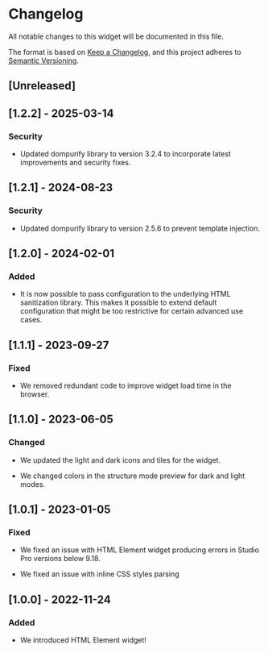 # Changelog

All notable changes to this widget will be documented in this file.

The format is based on [Keep a Changelog](https://keepachangelog.com/en/1.0.0/), and this project adheres to [Semantic Versioning](https://semver.org/spec/v2.0.0.html).

## [Unreleased]

## [1.2.2] - 2025-03-14

### Security

- Updated dompurify library to version 3.2.4 to incorporate latest improvements and security fixes.

## [1.2.1] - 2024-08-23

### Security

- Updated dompurify library to version 2.5.6 to prevent template injection.

## [1.2.0] - 2024-02-01

### Added

- It is now possible to pass configuration to the underlying HTML sanitization library. This makes it possible to extend default configuration that might be too restrictive for certain advanced use cases.

## [1.1.1] - 2023-09-27

### Fixed

- We removed redundant code to improve widget load time in the browser.

## [1.1.0] - 2023-06-05

### Changed

- We updated the light and dark icons and tiles for the widget.

- We changed colors in the structure mode preview for dark and light modes.

## [1.0.1] - 2023-01-05

### Fixed

- We fixed an issue with HTML Element widget producing errors in Studio Pro versions below 9.18.

- We fixed an issue with inline CSS styles parsing

## [1.0.0] - 2022-11-24

### Added

- We introduced HTML Element widget!
